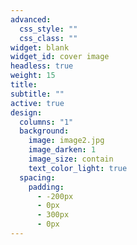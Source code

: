 ```yaml
---
advanced:
  css_style: ""
  css_class: ""
widget: blank
widget_id: cover image
headless: true
weight: 15
title: 
subtitle: ""
active: true
design:
  columns: "1"
  background:
    image: image2.jpg
    image_darken: 1
    image_size: contain
    text_color_light: true
  spacing:
    padding:
      - -200px
      - 0px
      - 300px
      - 0px
---
```

